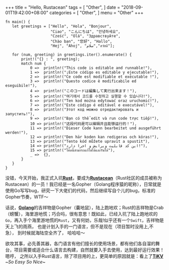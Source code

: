 +++
title = "Hello, Rustacean"
tags = [
    "Other",
]
date = "2018-09-01T19:42:00+08:00"
categories = [
    "Other",
]
menu = "Other"
+++

 ```
fn main() {
    let greetings = ["Hello", "Hola", "Bonjour",
                     "Ciao", "こんにちは", "안녕하세요",
                     "Cześć", "Olá", "Здравствуйте",
                     "Chào bạn", "您好", "Hallo",
                     "Hej", "Ahoj", "سلام","สวัสดี"];

    for (num, greeting) in greetings.iter().enumerate() {
        print!("{} : ", greeting);
        match num {
            0 =>  println!("This code is editable and runnable!"),
            1 =>  println!("¡Este código es editable y ejecutable!"),
            2 =>  println!("Ce code est modifiable et exécutable !"),
            3 =>  println!("Questo codice è modificabile ed eseguibile!"),
            4 =>  println!("このコードは編集して実行出来ます！"),
            5 =>  println!("여기에서 코드를 수정하고 실행할 수 있습니다!"),
            6 =>  println!("Ten kod można edytować oraz uruchomić!"),
            7 =>  println!("Este código é editável e executável!"),
            8 =>  println!("Этот код можно отредактировать и запустить!"),
            9 =>  println!("Bạn có thể edit và run code trực tiếp!"),
            10 => println!("这段代码是可以编辑并且能够运行的！"),
            11 => println!("Dieser Code kann bearbeitet und ausgeführt werden!"),
            12 => println!("Den här koden kan redigeras och köras!"),
            13 => println!("Tento kód můžete upravit a spustit"),
            14 => println!("این کد قابلیت ویرایش و اجرا دارد!"),
            15 => println!("โค้ดนี้สามารถแก้ไขได้และรันได้"),
            _ =>  {},
        }
    }
}
 ```

 没错，今天开始，我正式入坑[**Rust**](https://www.rust-lang.org 'Rust official site')，要成为[**Rustacean**](http://www.rustacean.net/ 'Hello, crustaceans')（Rust社区的成员被称为 Rustacean）的一员！我已经是一名Gopher（Golang程序猿的昵称），日常就是使用Go写写bug，研究一下大佬们的代码，然后继续写自个儿的bug，标准的Gopher节奏，WTF～  

 话说，[**Golang**](https://golang.org 'Go official site')的吉祥物是Gopher（囊地鼠），陆上跑地欢；Rust的吉祥物是Crab（螃蟹），海里游地慌；巧合吗，很有意思！既如此，已经入坑了陆上跑地欢的`Go`，再入手个海里游地慌的`Rust`，又有何妨，乐哉!似乎还有一个`Swift`，吉祥物是天上飞的雨燕， 也是计划入手的一门语言，但不是现在（项目暂时没用上,不急）， 到时候就海陆空全齐了， 哈哈哈～  

欲攻其事，必先善其器，各门语言有他们擅长的使用场景，都有他们各自溜的舞台，项目需要或适合什么语言去构建，自然就要入手去使用，达到最好运行效果！ 嗯哼， 之所以入手Rust语言，除了项目用的上，更简单的原因就是：看上了[**TiKV**](https://github.com/tikv/tikv 'TikV in GitHub') ~*So Easy So Nice*~

<!--more-->